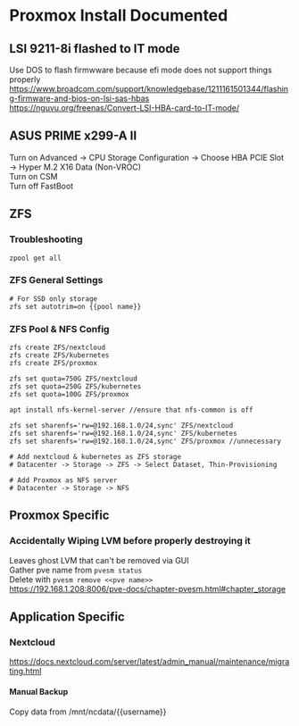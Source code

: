 # Proxmox Install Documented


## LSI 9211-8i flashed to IT mode
Use DOS to flash firmwware because efi mode does not support things properly  
https://www.broadcom.com/support/knowledgebase/1211161501344/flashing-firmware-and-bios-on-lsi-sas-hbas  
https://nguvu.org/freenas/Convert-LSI-HBA-card-to-IT-mode/  


## ASUS PRIME x299-A II
Turn on Advanced &rarr; CPU Storage Configuration &rarr; Choose HBA PCIE Slot &rarr; Hyper M.2 X16 Data (Non-VROC)  
Turn on CSM  
Turn off FastBoot  

## ZFS
### Troubleshooting
```
zpool get all
```

### ZFS General Settings
```
# For SSD only storage
zfs set autotrim=on {{pool name}}
```

### ZFS Pool & NFS Config
```
zfs create ZFS/nextcloud
zfs create ZFS/kubernetes
zfs create ZFS/proxmox

zfs set quota=750G ZFS/nextcloud
zfs set quota=250G ZFS/kubernetes
zfs set quota=100G ZFS/proxmox

apt install nfs-kernel-server //ensure that nfs-common is off

zfs set sharenfs='rw=@192.168.1.0/24,sync' ZFS/nextcloud
zfs set sharenfs='rw=@192.168.1.0/24,sync' ZFS/kubernetes
zfs set sharenfs='rw=@192.168.1.0/24,sync' ZFS/proxmox //unnecessary

# Add nextcloud & kubernetes as ZFS storage
# Datacenter -> Storage -> ZFS -> Select Dataset, Thin-Provisioning

# Add Proxmox as NFS server
# Datacenter -> Storage -> NFS
```

## Proxmox Specific
### Accidentally Wiping LVM before properly destroying it
Leaves ghost LVM that can't be removed via GUI  
Gather pve name from ```pvesm status```  
Delete with ```pvesm remove <<pve name>>```  
https://192.168.1.208:8006/pve-docs/chapter-pvesm.html#chapter_storage


## Application Specific

### Nextcloud
https://docs.nextcloud.com/server/latest/admin_manual/maintenance/migrating.html

#### Manual Backup
Copy data from /mnt/ncdata/{{username}}

